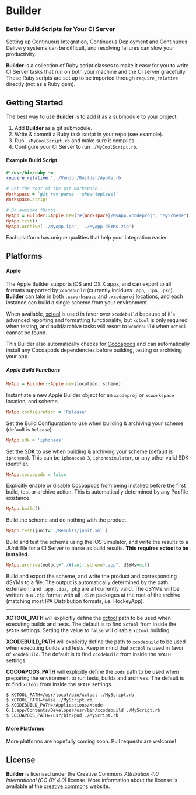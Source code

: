 Builder
=======

### Better Build Scripts for Your CI Server

Setting up Continuous Integration, Continuous Deployment and Continuous Delivery
systems can be difficult, and resolving failures can slow your productivity.

**Builder** is a collection of Ruby script classes to make it easy for you to write
CI Server tasks that run on both your machine and the CI server gracefully. These
Ruby scripts are set up to be imported through `require_relative` directly (not as
a Ruby gem).

## Getting Started

The best way to use **Builder** is to add it as a submodule to your project.

1. Add **Builder** as a git submodule.
1. Write & commit a Ruby task script in your repo (see example).
1. Run `./MyCoolScript.rb` and make sure it compiles.
1. Configure your CI Server to run `./MyCoolScript.rb`.

#### Example Build Script

```ruby
#!/usr/bin/ruby -w
require_relative '../Vendor/Builder/Apple.rb'

# Get the root of the git workspace.
Workspace = `git rev-parse --show-toplevel`
Workspace.strip!

# Do awesome things
MyApp = Builder::Apple.new("#{Workspace}/MyApp.xcodeproj", "MyScheme")
MyApp.test()
MyApp.archive('./MyApp.ipa', './MyApp.dSYMs.zip')
```

Each platform has unique qualities that help your integration easier.

## Platforms

#### Apple

The Apple Builder supports iOS and OS X apps, and can export to all formats
supported by `xcodebuild` (currently incldues `.app`, `.ipa`, `.pkg`). **Builder**
can take in both `.xcworkspace` and `.xcodeproj` locations, and each instance
can build a single scheme from your environment.

When available, [xctool](https://github.com/facebook/xctool/) is used in favor over
`xcodebuild` because of it's advanced reporting and formatting functionality, but
`xctool` is only required when testing, and build/archive tasks will resort to
`xcodebuild` when `xctool` cannot be found.

This Builder also automatically checks for [Cocoapods](https://cocoapods.org) and can
automatically install any Cocoapods dependencies before building, testing or archiving
your app.

##### Apple Build Functions

```ruby
MyApp = Builder::Apple.new(location, scheme)
```

Instantiate a new Apple Builder object for an `xcodeproj` or `xcworkspace` location, and scheme.

```ruby
MyApp.configuration = 'Release'
```

Set the Build Configuration to use when building & archiving your scheme (default is `Release`).

```ruby
MyApp.sdk = 'iphoneos'
```

Set the SDK to use when building & archiving your scheme (default is `iphoneos`). This can be
`iphoneos8.3`, `iphonesimulator`, or any other valid SDK identifier.

```ruby
MyApp.cocoapods = false
```

Explicitly enable or disable Cocoapods from being installed before the first build, test or
archive action. This is automatically determined by any Podfile existance.

```ruby
MyApp.build()
```

Build the scheme and do nothing with the product.

```ruby
MyApp.test(junit='./Results/junit.xml')
```

Build and test the scheme using the iOS Simulator, and write the results to a JUnit file
for a CI Server to parse as build results. **This requires xctool to be installed.**

```ruby
MyApp.archive(output="./#{self.scheme}.app", dSYMs=nil)
```

Build and export the scheme, and write the product and corresponding dSYMs to a file. The
output is automatically determined by the path extension; and `.app`, `.ipa`, `.pkg` are all
currently valid. The dSYMs will be written in a `.zip` format with all `.dSYM` packages at the
root of the archive (matching most IPA Distribution formats, i.e. HockeyApp).

---

**XCTOOL_PATH** will explicitly define the [xctool](https://github.com/facebook/xctool/) path
to be used when executing builds and tests. The default is to find `xctool` from inside the
`$PATH` settings. Setting the value to `false` will disable `xctool` building.

**XCODEBUILD_PATH** will explicitly define the path to `xcodebuild` to be used when executing
builds and tests. Keep in mind that `xctool` is used in favor of `xcodebuild`. The default is
to find `xcodebuild` from inside the `$PATH` settings.

**COCOAPODS_PATH** will explicitly define the `pods` path to be used when preparing the environment
to run tests, builds and archives. The default is to find `xctool` from inside the `$PATH` settings.

```
$ XCTOOL_PATH=/usr/local/bin/xctool ./MyScript.rb
$ XCTOOL_PATH=false ./MyScript.rb
$ XCODEBUILD_PATH=/Applications/Xcode-6.1.app/Contents/Developer/usr/bin/xcodebuild ./MyScript.rb
$ COCOAPODS_PATH=/usr/bin/pod ./MyScript.rb
```

#### More Platforms

More platforms are hopefully coming soon. Pull requests are welcome!

## License

**Builder** is licensed under the Creative Commons *Attribution 4.0 International (CC BY 4.0)*
license. More information about the license is available at the
[creative commons](http://creativecommons.org/licenses/by/4.0/) website.
